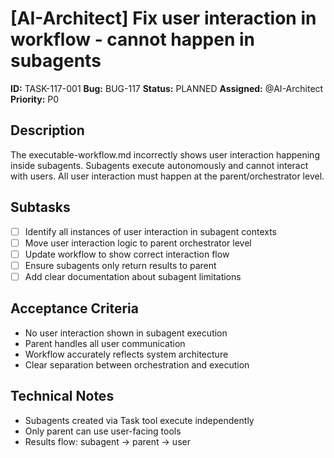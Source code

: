 # [AI-Architect] Fix user interaction in workflow - cannot happen in subagents

**ID:** TASK-117-001
**Bug:** BUG-117
**Status:** PLANNED
**Assigned:** @AI-Architect
**Priority:** P0

## Description
The executable-workflow.md incorrectly shows user interaction happening inside subagents. Subagents execute autonomously and cannot interact with users. All user interaction must happen at the parent/orchestrator level.

## Subtasks
- [ ] Identify all instances of user interaction in subagent contexts
- [ ] Move user interaction logic to parent orchestrator level
- [ ] Update workflow to show correct interaction flow
- [ ] Ensure subagents only return results to parent
- [ ] Add clear documentation about subagent limitations

## Acceptance Criteria
- No user interaction shown in subagent execution
- Parent handles all user communication
- Workflow accurately reflects system architecture
- Clear separation between orchestration and execution

## Technical Notes
- Subagents created via Task tool execute independently
- Only parent can use user-facing tools
- Results flow: subagent → parent → user